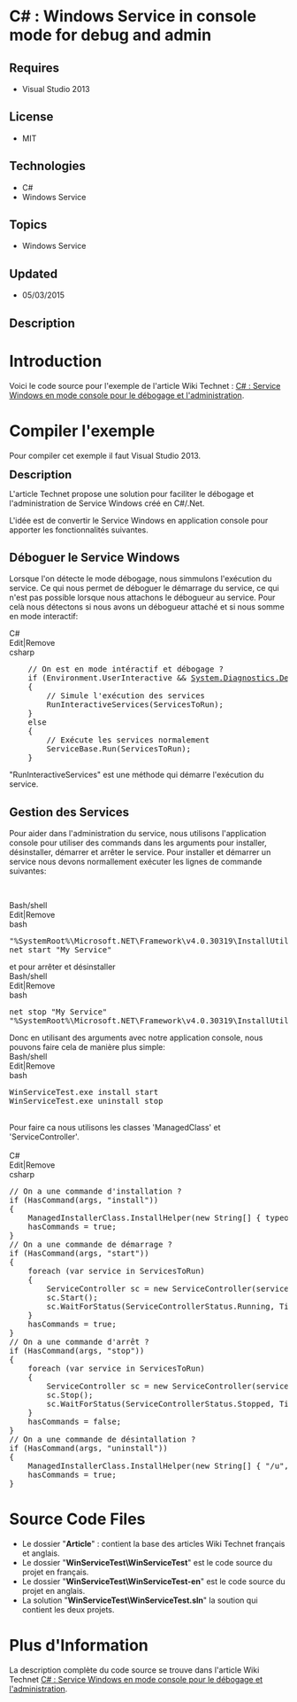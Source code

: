# C# : Windows Service in console mode for debug and admin
## Requires
- Visual Studio 2013
## License
- MIT
## Technologies
- C#
- Windows Service
## Topics
- Windows Service
## Updated
- 05/03/2015
## Description

<h1>Introduction</h1>
<p>Voici le code source pour l'exemple de l'article Wiki Technet :&nbsp;<a href="http://social.technet.microsoft.com/wiki/contents/articles/30956.c-service-windows-en-mode-console-pour-le-debogage-et-l-administration-fr-fr.aspx">C# : Service Windows en mode
 console pour le d&eacute;bogage et l'administration</a>.</p>
<h1><span>Compiler l'exemple</span></h1>
<p>Pour compiler cet exemple il faut Visual Studio 2013.</p>
<p><span style="font-size:20px; font-weight:bold">Description</span></p>
<p>L'article Technet propose une solution pour faciliter le d&eacute;bogage et l'administration de Service Windows cr&eacute;&eacute; en C#/.Net.</p>
<p>L'id&eacute;e est de convertir le Service Windows en application console pour apporter les fonctionnalit&eacute;s suivantes.</p>
<h2>D&eacute;boguer le Service Windows</h2>
<p>Lorsque l'on d&eacute;tecte le mode d&eacute;bogage, nous simmulons l'ex&eacute;cution du service. Ce qui nous permet de d&eacute;boguer le d&eacute;marrage du service, ce qui n'est pas possible lorsque nous attachons le d&eacute;bogueur au service. Pour
 cel&agrave; nous d&eacute;tectons si nous avons un d&eacute;bogueur attach&eacute; et si nous somme en mode interactif:</p>
<div class="endscriptcode">
<div class="scriptcode">
<div class="pluginEditHolder" pluginCommand="mceScriptCode">
<div class="title"><span>C#</span></div>
<div class="pluginLinkHolder"><span class="pluginEditHolderLink">Edit</span>|<span class="pluginRemoveHolderLink">Remove</span></div>
<span class="hidden">csharp</span>

<div class="preview">
<pre class="csharp">&nbsp;&nbsp;&nbsp;&nbsp;<span class="cs__com">//&nbsp;On&nbsp;est&nbsp;en&nbsp;mode&nbsp;int&eacute;ractif&nbsp;et&nbsp;d&eacute;bogage&nbsp;?</span>&nbsp;
&nbsp;&nbsp;&nbsp;&nbsp;<span class="cs__keyword">if</span>&nbsp;(Environment.UserInteractive&nbsp;&amp;&amp;&nbsp;<a class="libraryLink" href="https://msdn.microsoft.com/fr-FR/library/System.Diagnostics.Debugger.IsAttached.aspx" target="_blank" title="Auto generated link to System.Diagnostics.Debugger.IsAttached">System.Diagnostics.Debugger.IsAttached</a>)&nbsp;
&nbsp;&nbsp;&nbsp;&nbsp;{&nbsp;
&nbsp;&nbsp;&nbsp;&nbsp;&nbsp;&nbsp;&nbsp;&nbsp;<span class="cs__com">//&nbsp;Simule&nbsp;l'ex&eacute;cution&nbsp;des&nbsp;services</span>&nbsp;
&nbsp;&nbsp;&nbsp;&nbsp;&nbsp;&nbsp;&nbsp;&nbsp;RunInteractiveServices(ServicesToRun);&nbsp;
&nbsp;&nbsp;&nbsp;&nbsp;}&nbsp;
&nbsp;&nbsp;&nbsp;&nbsp;<span class="cs__keyword">else</span>&nbsp;
&nbsp;&nbsp;&nbsp;&nbsp;{&nbsp;
&nbsp;&nbsp;&nbsp;&nbsp;&nbsp;&nbsp;&nbsp;&nbsp;<span class="cs__com">//&nbsp;Ex&eacute;cute&nbsp;les&nbsp;services&nbsp;normalement</span>&nbsp;
&nbsp;&nbsp;&nbsp;&nbsp;&nbsp;&nbsp;&nbsp;&nbsp;ServiceBase.Run(ServicesToRun);&nbsp;
&nbsp;&nbsp;&nbsp;&nbsp;}&nbsp;
</pre>
</div>
</div>
</div>
<div class="endscriptcode">&quot;RunInteractiveServices&quot; est une m&eacute;thode qui d&eacute;marre l'ex&eacute;cution du service.</div>
</div>
<h2>Gestion des Services</h2>
<p>Pour aider dans l'administration du service, nous utilisons l'application console pour utiliser des commands dans les arguments pour installer, d&eacute;sinstaller, d&eacute;marrer et arr&ecirc;ter le service. Pour installer et d&eacute;marrer un service
 nous devons normallement ex&eacute;cuter les lignes de commande suivantes:</p>
<p>&nbsp;</p>
<div class="scriptcode">
<div class="pluginEditHolder" pluginCommand="mceScriptCode">
<div class="title"><span>Bash/shell</span></div>
<div class="pluginLinkHolder"><span class="pluginEditHolderLink">Edit</span>|<span class="pluginRemoveHolderLink">Remove</span></div>
<span class="hidden">bash</span>

<div class="preview">
<pre class="bash"><span class="bash__string">&quot;%SystemRoot%\Microsoft.NET\Framework\v4.0.30319\InstallUtil.exe&quot;</span>&nbsp;WinServiceTest.exe&nbsp;
net&nbsp;start&nbsp;<span class="bash__string">&quot;My&nbsp;Service&quot;</span>&nbsp;
</pre>
</div>
</div>
</div>
<div class="endscriptcode">et pour arr&ecirc;ter et d&eacute;sinstaller</div>
<div class="endscriptcode">
<div class="scriptcode">
<div class="pluginEditHolder" pluginCommand="mceScriptCode">
<div class="title"><span>Bash/shell</span></div>
<div class="pluginLinkHolder"><span class="pluginEditHolderLink">Edit</span>|<span class="pluginRemoveHolderLink">Remove</span></div>
<span class="hidden">bash</span>

<div class="preview">
<pre class="bash">net&nbsp;stop&nbsp;<span class="bash__string">&quot;My&nbsp;Service&quot;</span>&nbsp;
<span class="bash__string">&quot;%SystemRoot%\Microsoft.NET\Framework\v4.0.30319\InstallUtil.exe&quot;</span>&nbsp;/u&nbsp;WinServiceTest.exe&nbsp;
</pre>
</div>
</div>
</div>
<div class="endscriptcode">Donc en utilisant des arguments avec notre application console, nous pouvons faire cela de mani&egrave;re plus simple:</div>
<div class="endscriptcode">
<div class="scriptcode">
<div class="pluginEditHolder" pluginCommand="mceScriptCode">
<div class="title"><span>Bash/shell</span></div>
<div class="pluginLinkHolder"><span class="pluginEditHolderLink">Edit</span>|<span class="pluginRemoveHolderLink">Remove</span></div>
<span class="hidden">bash</span>

<div class="preview">
<pre class="js">WinServiceTest.exe&nbsp;install&nbsp;start&nbsp;
WinServiceTest.exe&nbsp;uninstall&nbsp;stop&nbsp;
</pre>
</div>
</div>
</div>
<div class="endscriptcode">&nbsp;</div>
Pour faire ca nous utilisons les classes 'ManagedClass' et 'ServiceController'.&nbsp;</div>
&nbsp;</div>
<div class="scriptcode">
<div class="pluginEditHolder" pluginCommand="mceScriptCode">
<div class="title"><span>C#</span></div>
<div class="pluginLinkHolder"><span class="pluginEditHolderLink">Edit</span>|<span class="pluginRemoveHolderLink">Remove</span></div>
<span class="hidden">csharp</span>

<div class="preview">
<pre class="csharp"><span class="cs__com">//&nbsp;On&nbsp;a&nbsp;une&nbsp;commande&nbsp;d'installation&nbsp;?</span>&nbsp;
<span class="cs__keyword">if</span>&nbsp;(HasCommand(args,&nbsp;<span class="cs__string">&quot;install&quot;</span>))&nbsp;
{&nbsp;
&nbsp;&nbsp;&nbsp;&nbsp;ManagedInstallerClass.InstallHelper(<span class="cs__keyword">new</span>&nbsp;String[]&nbsp;{&nbsp;<span class="cs__keyword">typeof</span>(Program).Assembly.Location&nbsp;});&nbsp;
&nbsp;&nbsp;&nbsp;&nbsp;hasCommands&nbsp;=&nbsp;<span class="cs__keyword">true</span>;&nbsp;
}&nbsp;
<span class="cs__com">//&nbsp;On&nbsp;a&nbsp;une&nbsp;commande&nbsp;de&nbsp;d&eacute;marrage&nbsp;?</span>&nbsp;
<span class="cs__keyword">if</span>&nbsp;(HasCommand(args,&nbsp;<span class="cs__string">&quot;start&quot;</span>))&nbsp;
{&nbsp;
&nbsp;&nbsp;&nbsp;&nbsp;<span class="cs__keyword">foreach</span>&nbsp;(var&nbsp;service&nbsp;<span class="cs__keyword">in</span>&nbsp;ServicesToRun)&nbsp;
&nbsp;&nbsp;&nbsp;&nbsp;{&nbsp;
&nbsp;&nbsp;&nbsp;&nbsp;&nbsp;&nbsp;&nbsp;&nbsp;ServiceController&nbsp;sc&nbsp;=&nbsp;<span class="cs__keyword">new</span>&nbsp;ServiceController(service.ServiceName);&nbsp;
&nbsp;&nbsp;&nbsp;&nbsp;&nbsp;&nbsp;&nbsp;&nbsp;sc.Start();&nbsp;
&nbsp;&nbsp;&nbsp;&nbsp;&nbsp;&nbsp;&nbsp;&nbsp;sc.WaitForStatus(ServiceControllerStatus.Running,&nbsp;TimeSpan.FromSeconds(<span class="cs__number">10</span>));&nbsp;
&nbsp;&nbsp;&nbsp;&nbsp;}&nbsp;
&nbsp;&nbsp;&nbsp;&nbsp;hasCommands&nbsp;=&nbsp;<span class="cs__keyword">true</span>;&nbsp;
}&nbsp;
<span class="cs__com">//&nbsp;On&nbsp;a&nbsp;une&nbsp;commande&nbsp;d'arr&ecirc;t&nbsp;?</span>&nbsp;
<span class="cs__keyword">if</span>&nbsp;(HasCommand(args,&nbsp;<span class="cs__string">&quot;stop&quot;</span>))&nbsp;
{&nbsp;
&nbsp;&nbsp;&nbsp;&nbsp;<span class="cs__keyword">foreach</span>&nbsp;(var&nbsp;service&nbsp;<span class="cs__keyword">in</span>&nbsp;ServicesToRun)&nbsp;
&nbsp;&nbsp;&nbsp;&nbsp;{&nbsp;
&nbsp;&nbsp;&nbsp;&nbsp;&nbsp;&nbsp;&nbsp;&nbsp;ServiceController&nbsp;sc&nbsp;=&nbsp;<span class="cs__keyword">new</span>&nbsp;ServiceController(service.ServiceName);&nbsp;
&nbsp;&nbsp;&nbsp;&nbsp;&nbsp;&nbsp;&nbsp;&nbsp;sc.Stop();&nbsp;
&nbsp;&nbsp;&nbsp;&nbsp;&nbsp;&nbsp;&nbsp;&nbsp;sc.WaitForStatus(ServiceControllerStatus.Stopped,&nbsp;TimeSpan.FromSeconds(<span class="cs__number">10</span>));&nbsp;
&nbsp;&nbsp;&nbsp;&nbsp;}&nbsp;
&nbsp;&nbsp;&nbsp;&nbsp;hasCommands&nbsp;=&nbsp;<span class="cs__keyword">false</span>;&nbsp;
}&nbsp;
<span class="cs__com">//&nbsp;On&nbsp;a&nbsp;une&nbsp;commande&nbsp;de&nbsp;d&eacute;sintallation&nbsp;?</span>&nbsp;
<span class="cs__keyword">if</span>&nbsp;(HasCommand(args,&nbsp;<span class="cs__string">&quot;uninstall&quot;</span>))&nbsp;
{&nbsp;
&nbsp;&nbsp;&nbsp;&nbsp;ManagedInstallerClass.InstallHelper(<span class="cs__keyword">new</span>&nbsp;String[]&nbsp;{&nbsp;<span class="cs__string">&quot;/u&quot;</span>,&nbsp;<span class="cs__keyword">typeof</span>(Program).Assembly.Location&nbsp;});&nbsp;
&nbsp;&nbsp;&nbsp;&nbsp;hasCommands&nbsp;=&nbsp;<span class="cs__keyword">true</span>;&nbsp;
}&nbsp;
</pre>
</div>
</div>
</div>
<div class="endscriptcode"></div>
<h1><span>Source Code Files</span></h1>
<ul>
<li>Le dossier &quot;<strong>Article</strong>&quot; : contient la base des articles Wiki Technet fran&ccedil;ais et anglais.
</li><li>Le dossier &quot;<strong>WinServiceTest\WinServiceTest</strong>&quot; est le code source du projet en fran&ccedil;ais.
</li><li>Le dossier &quot;<strong>WinServiceTest\WinServiceTest-en</strong>&quot; est le code source du projet en anglais.
</li><li>La solution &quot;<strong>WinServiceTest\WinServiceTest.sln</strong>&quot; la soution qui contient les deux projets.
</li></ul>
<h1>Plus d'Information</h1>
<p>La description compl&egrave;te du code source se trouve dans l'article Wiki Technet&nbsp;<a href="http://social.technet.microsoft.com/wiki/contents/articles/30956.c-service-windows-en-mode-console-pour-le-debogage-et-l-administration-fr-fr.aspx">C# : Service
 Windows en mode console pour le d&eacute;bogage et l'administration</a>.</p>
